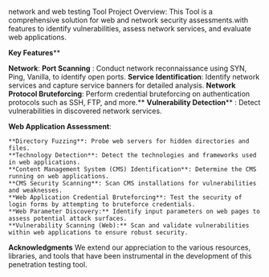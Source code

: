 network  and web testing Tool
Project Overview:
This Tool is a comprehensive solution for web and network security assessments.with features to identify vulnerabilities, assess network services, and evaluate web applications.

**Key Features****

**Network**:
	**Port Scanning** : Conduct network reconnaissance using SYN, Ping, Vanilla, to identify open ports.
	**Service Identification**: Identify network services and capture service banners for detailed analysis.
	**Network Protocol Bruteforcing**: Perform credential bruteforcing on authentication protocols such as SSH, FTP, and more.**
	**Vulnerability Detection**** : Detect vulnerabilities in discovered network services.
 
**Web Application Assessment**:

	**Directory Fuzzing**: Probe web servers for hidden directories and files.
	**Technology Detection**: Detect the technologies and frameworks used in web applications.
	**Content Management System (CMS) Identification**: Determine the CMS running on web applications.
	**CMS Security Scanning**: Scan CMS installations for vulnerabilities and weaknesses.
	**Web Application Credential Bruteforcing**: Test the security of login forms by attempting to bruteforce credentials.
	**Web Parameter Discovery:** Identify input parameters on web pages to assess potential attack surfaces.
	**Vulnerability Scanning (Web):** Scan and validate vulnerabilities within web applications to ensure robust security.



**Acknowledgments**
We extend our appreciation to the various resources, libraries, and tools that have been instrumental in the development of this penetration testing tool.


